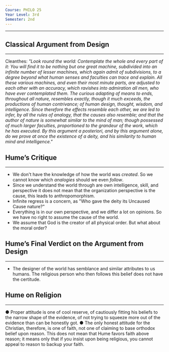 ```yaml
---
Course: PHILO 25
Year Level: 3rd
Semester: 2nd
---
```

---

## Classical Argument from Design
---

Cleanthes: *"Look round the world: Contemplate the whole and every part of it: You will find it to be nothing but one great machine, subdivided into an infinite number of lesser machines, which again admit of subdivisions, to a degree beyond what human senses and faculties can trace and explain. All these various machines, and even their most minute parts, are adjusted to each other with an accuracy, which ravishes into admiration all men, who have ever contemplated them. The curious adapting of means to ends, throughout all nature, resembles exactly, though it much exceeds, the productions of human contrivance; of human design, thought, wisdom, and intelligence. Since therefore the effects resemble each other, we are led to infer, by all the rules of analogy, that the causes also resemble; and that the author of nature is somewhat similar to the mind of man; though possessed of much larger faculties, proportioned to the grandeur of the work, which he has executed. By this argument a posteriori, and by this argument alone, do we prove at once the existence of a deity, and his similarity to human mind and intelligence."*

## Hume’s Critique
---
- We don't have the knowledge of how the world was *created*. So we cannot know which *analogies* should we even *follow*.
- Since we understand the world through are own intelligence, skill, and perspective it does not mean that the organization perspective is the cause, this leads to anthropomorphism.
- Infinite regress is a concern, as "Who gave the deity its Uncaused Cause nature?"
- Everything is in our own perspective, and we differ a lot on opinions. So we have no right to assume the cause of the world.
- We assume that God is the creator of all physical order. But what about the moral order?

## Hume’s Final Verdict on the Argument from Design
---
- The designer of the world has semblance and similar attributes to us humans. The religious person who then follows this belief does not have the certitude.

## Hume on Religion
---
● Proper attitude is one of cool reserve, of cautiously fitting his beliefs to the narrow shape of the evidence, of not trying to squeeze more out of the evidence than can be honestly got.
● The only honest attitude for the Christian, therefore, is one of faith, not one of claiming to base orthodox belief upon reason. This does not mean that Hume favors faith above reason; it means only that if you insist upon being religious, you cannot appeal to reason to backup your faith.
